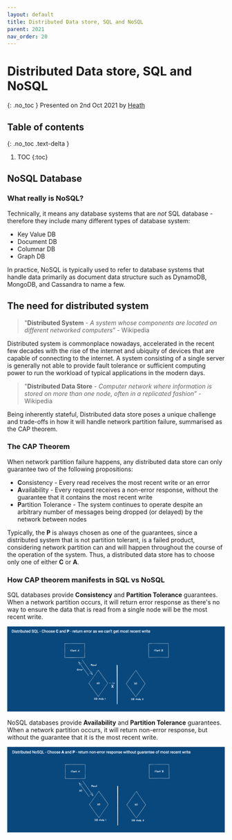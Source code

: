 ```yaml
---
layout: default
title: Distributed Data store, SQL and NoSQL
parent: 2021
nav_order: 20
---
```


# Distributed Data store, SQL and NoSQL
{: .no_toc }
Presented on 2nd Oct 2021 by [Heath](https://github.com/heathryu)

## Table of contents
{: .no_toc .text-delta }

1. TOC
{:toc}


## NoSQL Database

### What really is NoSQL?

Technically, it means any database systems that are *not* SQL database - therefore they include many different types of database system: 
- Key Value DB
- Document DB
- Columnar DB
- Graph DB

In practice, NoSQL is typically used to refer to database systems that handle data primarily as document data structure such as DynamoDB, MongoDB, and Cassandra to name a few.


## The need for distributed system

> "**Distributed System** - *A system whose components are located on different networked computers*” - Wikipedia

Distributed system is commonplace nowadays, accelerated in the recent few decades with the rise of the internet and ubiquity of devices that are capable of connecting to the internet. A system consisting of a single server is generally not able to provide fault tolerance or sufficient computing power to run the workload of typical applications in the modern days.


> "**Distributed Data Store** - *Computer network where information is stored on more than one node, often in a replicated fashion*” - Wikipedia

Being inherently stateful, Distributed data store poses a unique challenge and trade-offs in how it will handle network partition failure, summarised as the CAP theorem.

### The CAP Theorem

When network partition failure happens, any distributed data store can only guarantee two of the following propositions:

- **C**onsistency - Every read receives the most recent write or an error
- **A**vailability - Every request receives a non-error response, without the guarantee that it contains the most recent write
- **P**artition Tolerance - The system continues to operate despite an arbitrary number of messages being dropped (or delayed) by the network between nodes

Typically, the **P** is always chosen as one of the guarantees, since a distributed system that is not partition tolerant, is a failed product, considering network partition can and will happen throughout the course of the operation of the system. Thus, a distributed data store has to choose only one of either **C** or **A**.


### How CAP theorem manifests in SQL vs NoSQL

SQL databases provide **Consistency** and **Partition Tolerance** guarantees. When a network partition occurs, it will return error response as there's no way to ensure the data that is read from a single node will be the most recent write.

![CAP Theorem - SQL](CAP_theorem_sql.png)


NoSQL databases provide **Availability** and **Partition Tolerance** guarantees. When a network partition occurs, it will return non-error response, but without the guarantee that it is the most recent write.

![CAP Theorem - NoSQL](CAP_theorem_nosql.png)
